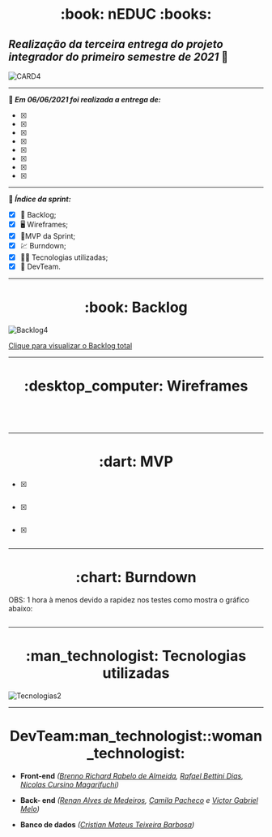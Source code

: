 <h1 align="center">
   :book: nEDUC :books:
</h1>

## **_Realização da terceira entrega do projeto integrador do primeiro semestre de 2021_** :rocket:



![CARD4](https://github.com/DevSlim001/API_NEDUC/blob/main/readassets/CARD4.png)



-----------------------------------

**:pushpin: _Em 06/06/2021 foi realizada a entrega de:_**

- [x] 
- [x] 
- [x] 
- [x] 
- [x] 
- [x] 
- [x] 
- [x] 

---------------

**:pushpin: _Índice da sprint:_**

- [x] :book: Backlog;
- [x] :desktop_computer: Wireframes;
- [x] :dart:MVP da Sprint;
- [x] :chart: Burndown;
- [x] :man_technologist: Tecnologias utilizadas;
- [x] :busts_in_silhouette: DevTeam.

---------------------------------

<h1 align="center">
   :book: Backlog
</h1>

![Backlog4](https://github.com/DevSlim001/API_NEDUC/blob/main/readassets/Backlog4.png)



<a href="https://drive.google.com/file/d/1DXNG6m5TAhoHdeisg2suA9b_R5UXp1fN/view?usp=sharing" target="__blank">Clique para visualizar o Backlog total</a>

--------------------------------------------------------------------------------------------------------------------

<h1 align="center">
   :desktop_computer: Wireframes
</h1>

![]()

![]()

![]()

![]()

--------------------------------------------------------------------------------------------------------------------

<h1 align="center">
   :dart: MVP
</h1>

- [x] 

![]()

- [x] 

![]()

- [x]  

![]()

--------------------------------------------------------------------------------------------------------------------

<h1 align="center">
   :chart: Burndown 
</h1>

OBS: 1 hora à menos devido a rapidez nos testes como mostra o gráfico abaixo:

![]()

-------------

<h1 align="center">
   :man_technologist: Tecnologias utilizadas
</h1>

![Tecnologias2](https://github.com/DevSlim001/API_NEDUC/blob/main/readassets/Tecnologias2.png)

----------------

<h1 align="center">
   DevTeam:man_technologist::woman_technologist:
</h1>

- **Front-end** *(<a href="https://github.com/brennorichard" target="__blank">Brenno Richard Rabelo de Almeida</a>, <a href="https://github.com/Rafael-BD" target="__blank">Rafael Bettini Dias</a>, <a href="https://github.com/nicursino" target="__blank">Nicolas Cursino Magarifuchi</a>)*
- **Back- end** *(<a href="https://github.com/medrenan" target="__blank">Renan Alves de Medeiros</a>, <a href="https://github.com/camilaffpacheco" target="__blank">Camila Pacheco</a> e <a href="https://github.com/VGabrielMelo" target="__blank">Victor Gabriel Melo</a>)*

- **Banco de dados** *(<a href="https://github.com/CristianMateusTB" target="__blank">Cristian Mateus Teixeira Barbosa</a>)*
